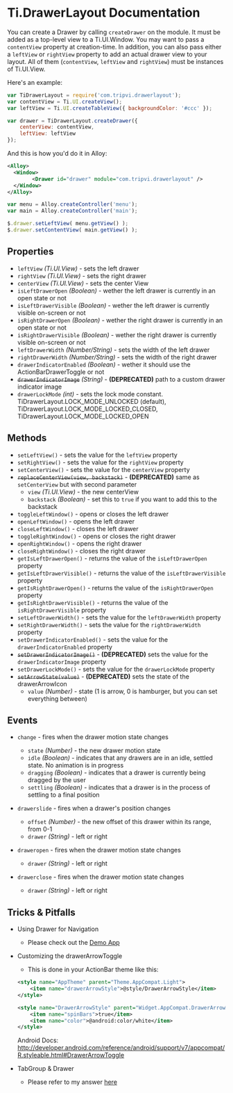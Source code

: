 # Ti.DrawerLayout Documentation

You can create a Drawer by calling `createDrawer` on the module. It must be added as a top-level view to a Ti.UI.Window. You may want to pass a `contentView` property at creation-time. In addition, you can also pass either a `leftView` or `rightView` property to add an actual drawer view to your layout. All of them (`contentView`, `leftView` and `rightView`) must be instances of Ti.UI.View.

Here's an example:

```javascript
var TiDrawerLayout = require('com.tripvi.drawerlayout');
var contentView = Ti.UI.createView();
var leftView = Ti.UI.createTableView({ backgroundColor: '#ccc' });

var drawer = TiDrawerLayout.createDrawer({
	centerView: contentView,
	leftView: leftView
});
```

And this is how you'd do it in Alloy:

```xml
<Alloy>
  <Window>
		<Drawer id="drawer" module="com.tripvi.drawerlayout" />
  </Window>
</Alloy>
```

```javascript
var menu = Alloy.createController('menu');
var main = Alloy.createController('main');

$.drawer.setLeftView( menu.getView() );
$.drawer.setContentView( main.getView() );

```

## Properties

* `leftView` _(Ti.UI.View)_ - sets the left drawer
* `rightView` _(Ti.UI.View)_ - sets the right drawer
* `centerView` _(Ti.UI.View)_ - sets the center View
* `isLeftDrawerOpen` _(Boolean)_ - wether the left drawer is currently in an open state or not
* `isLeftDrawerVisible` _(Boolean)_ - wether the left drawer is currently visible on-screen or not
* `isRightDrawerOpen` _(Boolean)_ - wether the right drawer is currently in an open state or not
* `isRightDrawerVisible` _(Boolean)_ - wether the right drawer is currently visible on-screen or not
* `leftDrawerWidth` _(Number/String)_ - sets the width of the left drawer
* `rightDrawerWidth` _(Number/String)_ - sets the width of the right drawer
* `drawerIndicatorEnabled` _(Boolean)_ - wether it should use the ActionBarDrawerToggle or not
* ~~`drawerIndicatorImage`~~ _(String)_ - **(DEPRECATED)** path to a custom drawer indicator image
* `drawerLockMode` _(int)_ - sets the lock mode constant. TiDrawerLayout.LOCK_MODE_UNLOCKED (default), TiDrawerLayout.LOCK_MODE_LOCKED_CLOSED, TiDrawerLayout.LOCK_MODE_LOCKED_OPEN

## Methods

* `setLeftView()` - sets the value for the `leftView` property
* `setRightView()` - sets the value for the `rightView` property
* `setCenterView()` - sets the value for the `centerView` property
* ~~`replaceCenterView(view, backstack)`~~ - **(DEPRECATED)** same as `setCenterView` but with second parameter
	* `view` _(Ti.UI.View)_ - the new centerView
	* `backstack` _(Boolean)_ - set this to `true` if you want to add this to the backstack
* `toggleLeftWindow()` - opens or closes the left drawer
* `openLeftWindow()` - opens the left drawer
* `closeLeftWindow()` - closes the left drawer
* `toggleRightWindow()` - opens or closes the right drawer
* `openRightWindow()` - opens the right drawer
* `closeRightWindow()` - closes the right drawer
* `getIsLeftDrawerOpen()` - returns the value of the `isLeftDrawerOpen` property
* `getIsLeftDrawerVisible()` - returns the value of the `isLeftDrawerVisible` property
* `getIsRightDrawerOpen()` - returns the value of the `isRightDrawerOpen` property
* `getIsRightDrawerVisible()` - returns the value of the `isRightDrawerVisible` property
* `setLeftDrawerWidth()` - sets the value for the `leftDrawerWidth` property
* `setRightDrawerWidth()` - sets the value for the `rightDrawerWidth` property
* `setDrawerIndicatorEnabled()` - sets the value for the `drawerIndicatorEnabled` property
* ~~`setDrawerIndicatorImage()`~~ - **(DEPRECATED)** sets the value for the `drawerIndicatorImage` property
* `setDrawerLockMode()` - sets the value for the `drawerLockMode` property
* ~~`setArrowState(value)`~~	- **(DEPRECATED)**	sets the state of the drawerArrowIcon
	* `value` _(Number)_	- state (1 is arrow, 0 is hamburger, but you can set everything between)

## Events

* `change` - fires when the drawer motion state changes
	* `state` _(Number)_ - the new drawer motion state
	* `idle` _(Boolean)_ - indicates that any drawers are in an idle, settled state. No animation is in progress
	* `dragging` _(Boolean)_ - indicates that a drawer is currently being dragged by the user
	* `settling` _(Boolean)_ - indicates that a drawer is in the process of settling to a final position

* `drawerslide` - fires when a drawer's position changes
	* `offset` _(Number)_ - the new offset of this drawer within its range, from 0-1
	* `drawer` _(String)_ - left or right

* `draweropen` - fires when the drawer motion state changes
	* `drawer` _(String)_ - left or right

* `drawerclose` - fires when the drawer motion state changes
	* `drawer` _(String)_ - left or right
	
## Tricks & Pitfalls

* Using Drawer for Navigation
	* Please check out the [Demo App](https://github.com/manumaticx/Ti.DrawerLayout-Demo-Alloy-App)
	

* Customizing the drawerArrowToggle
	* This is done in your ActionBar theme like this:
	
	```xml
	<style name="AppTheme" parent="Theme.AppCompat.Light">
		<item name="drawerArrowStyle">@style/DrawerArrowStyle</item>
	</style>

	<style name="DrawerArrowStyle" parent="Widget.AppCompat.DrawerArrowToggle">
		<item name="spinBars">true</item>
		<item name="color">@android:color/white</item>
	</style>
	```
	
	Android Docs: http://developer.android.com/reference/android/support/v7/appcompat/R.styleable.html#DrawerArrowToggle
	
* TabGroup & Drawer
	* Please refer to my answer [here](https://github.com/manumaticx/Ti.DrawerLayout/issues/32#issuecomment-111413941)